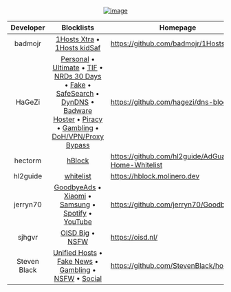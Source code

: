 <div align="center">

[![image](https://github.com/KnightmareVIIVIIXC/bigaioblocklist/assets/114373431/1b4074fc-ddae-4502-84c5-e1ca8ba667b9)
](https://github.com/AdguardTeam/AdguardHome)

| Developer | Blocklists | Homepage |
|:---:|:---:|---|
| badmojr | [1Hosts Xtra](https://raw.githubusercontent.com/badmojr/1Hosts/master/Xtra/adblock.txt) • [1Hosts kidSaf](https://badmojr.gitlab.io/addons_1hosts/kidSaf/adblock.txt)| https://github.com/badmojr/1Hosts |
| HaGeZi | [Personal](https://github.com/hagezi/dns-blocklists/blob/main/adblock/personal.txt) • [Ultimate](https://raw.githubusercontent.com/hagezi/dns-blocklists/main/adblock/ultimate.txt) • [TIF](https://raw.githubusercontent.com/hagezi/dns-blocklists/main/adblock/tif.txt) • [NRDs 30 Days](https://raw.githubusercontent.com/hagezi/dns-blocklists/main/adblock/nrds.30.txt) • [Fake](https://raw.githubusercontent.com/hagezi/dns-blocklists/main/adblock/fake.txt) • [SafeSearch](https://raw.githubusercontent.com/hagezi/dns-blocklists/main/adblock/nosafesearch.txt) • [DynDNS](https://raw.githubusercontent.com/hagezi/dns-blocklists/main/adblock/dyndns.txt) • [Badware Hoster](https://raw.githubusercontent.com/hagezi/dns-blocklists/main/adblock/hoster.txt) • [Piracy](https://raw.githubusercontent.com/hagezi/dns-blocklists/main/adblock/anti.piracy.txt) • [Gambling](https://raw.githubusercontent.com/hagezi/dns-blocklists/main/adblock/gambling.txt) • [DoH/VPN/Proxy Bypass](https://raw.githubusercontent.com/hagezi/dns-blocklists/main/adblock/doh-vpn-proxy-bypass.txt) | https://github.com/hagezi/dns-blocklists |
| hectorm | [hBlock]([https://hblock.molinero.dev/hosts_adblock.txt](https://github.com/hl2guide/AdGuard-Home-Whitelist/blob/main/whitelist.txt)) | https://github.com/hl2guide/AdGuard-Home-Whitelist |
| hl2guide | [whitelist](https://hblock.molinero.dev/hosts_adblock.txt) | https://hblock.molinero.dev |
| jerryn70 | [GoodbyeAds](https://raw.githubusercontent.com/jerryn70/GoodbyeAds/master/Formats/GoodbyeAds-AdBlock-Filter.txt) • [Xiaomi](https://raw.githubusercontent.com/jerryn70/GoodbyeAds/master/Extension/GoodbyeAds-Xiaomi-Extension.txt) • [Samsung](https://raw.githubusercontent.com/jerryn70/GoodbyeAds/master/Extension/GoodbyeAds-Samsung-AdBlock.txt) • [Spotify](https://raw.githubusercontent.com/jerryn70/GoodbyeAds/master/Extension/GoodbyeAds-Spotify-AdBlock.txt) • [YouTube](https://raw.githubusercontent.com/jerryn70/GoodbyeAds/master/Extension/GoodbyeAds-YouTube-AdBlock.txt)| https://github.com/jerryn70/GoodbyeAds |
| sjhgvr | [OISD Big](https://raw.githubusercontent.com/sjhgvr/oisd/main/oisd_big.txt) • [NSFW](https://raw.githubusercontent.com/sjhgvr/oisd/main/oisd_nsfw.txt) | https://oisd.nl/ |
| Steven Black | [Unified Hosts](https://raw.githubusercontent.com/StevenBlack/hosts/master/hosts) • [Fake News](https://raw.githubusercontent.com/StevenBlack/hosts/master/alternates/fakenews-only/hosts) • [Gambling](https://raw.githubusercontent.com/StevenBlack/hosts/master/alternates/gambling-only/hosts) • [NSFW](https://raw.githubusercontent.com/StevenBlack/hosts/master/alternates/porn-only/hosts) • [Social](https://raw.githubusercontent.com/StevenBlack/hosts/master/alternates/social-only/hosts) | https://github.com/StevenBlack/hosts |

</div>
